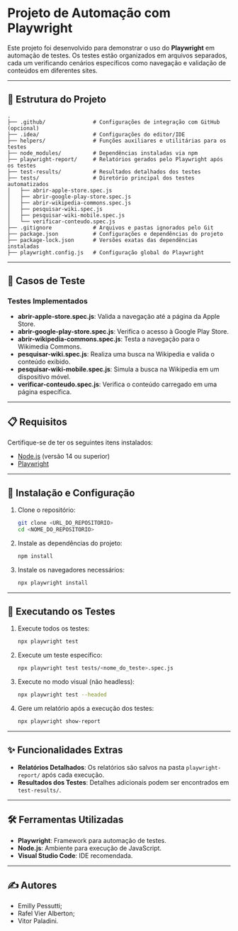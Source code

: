 # Projeto de Automação com Playwright

Este projeto foi desenvolvido para demonstrar o uso do **Playwright** em automação de testes. Os testes estão organizados em arquivos separados, cada um verificando cenários específicos como navegação e validação de conteúdos em diferentes sites.

---

## 📂 Estrutura do Projeto

```
.
├── .github/               # Configurações de integração com GitHub (opcional)
├── .idea/                 # Configurações do editor/IDE
├── helpers/               # Funções auxiliares e utilitárias para os testes
├── node_modules/          # Dependências instaladas via npm
├── playwright-report/     # Relatórios gerados pelo Playwright após os testes
├── test-results/          # Resultados detalhados dos testes
├── tests/                 # Diretório principal dos testes automatizados
│   ├── abrir-apple-store.spec.js
│   ├── abrir-google-play-store.spec.js
│   ├── abrir-wikipedia-commons.spec.js
│   ├── pesquisar-wiki.spec.js
│   ├── pesquisar-wiki-mobile.spec.js
│   └── verificar-conteudo.spec.js
├── .gitignore             # Arquivos e pastas ignorados pelo Git
├── package.json           # Configurações e dependências do projeto
├── package-lock.json      # Versões exatas das dependências instaladas
├── playwright.config.js   # Configuração global do Playwright
```

---

## 🧪 Casos de Teste

### Testes Implementados

- **abrir-apple-store.spec.js**: Valida a navegação até a página da Apple Store.
- **abrir-google-play-store.spec.js**: Verifica o acesso à Google Play Store.
- **abrir-wikipedia-commons.spec.js**: Testa a navegação para o Wikimedia Commons.
- **pesquisar-wiki.spec.js**: Realiza uma busca na Wikipedia e valida o conteúdo exibido.
- **pesquisar-wiki-mobile.spec.js**: Simula a busca na Wikipedia em um dispositivo móvel.
- **verificar-conteudo.spec.js**: Verifica o conteúdo carregado em uma página específica.

---

## 📋 Requisitos

Certifique-se de ter os seguintes itens instalados:

- [Node.js](https://nodejs.org/) (versão 14 ou superior)
- [Playwright](https://playwright.dev/)

---

## 🚀 Instalação e Configuração

1. Clone o repositório:
   ```bash
   git clone <URL_DO_REPOSITORIO>
   cd <NOME_DO_REPOSITORIO>
   ```

2. Instale as dependências do projeto:
   ```bash
   npm install
   ```

3. Instale os navegadores necessários:
   ```bash
   npx playwright install
   ```

---

## 🎯 Executando os Testes

1. Execute todos os testes:
   ```bash
   npx playwright test
   ```

2. Execute um teste específico:
   ```bash
   npx playwright test tests/<nome_do_teste>.spec.js
   ```

3. Execute no modo visual (não headless):
   ```bash
   npx playwright test --headed
   ```

4. Gere um relatório após a execução dos testes:
   ```bash
   npx playwright show-report
   ```

---

## ✨ Funcionalidades Extras

- **Relatórios Detalhados**: Os relatórios são salvos na pasta `playwright-report/` após cada execução.
- **Resultados dos Testes**: Detalhes adicionais podem ser encontrados em `test-results/`.

---

## 🛠️ Ferramentas Utilizadas

- **Playwright**: Framework para automação de testes.
- **Node.js**: Ambiente para execução de JavaScript.
- **Visual Studio Code**: IDE recomendada.

---

## ✍️ Autores

- Emilly Pessutti; 
- Rafel Vier Alberton;
- Vitor Paladini.
